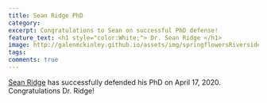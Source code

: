 ```yaml
---
title: Sean Ridge PhD
category: 
excerpt: Congratulations to Sean on successful PhD defense!
feature_text: <h1 style="color:White;"> Dr. Sean Ridge </h1>
image: http://galenmckinley.github.io/assets/img/springflowersRiversidepark2020.jpg
tags: 
comments: true
---
```


[Sean Ridge](http://github.com/sridge) has successfully defended his PhD on April 17, 2020. Congratulations Dr. Ridge! 